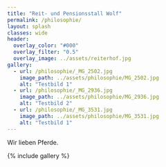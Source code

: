 ```yaml
---
title: "Reit- und Pensionsstall Wolf"
permalink: /philosophie/
layout: splash
classes: wide
header:
  overlay_color: "#000"
  overlay_filter: "0.5"
  overlay_image: ../assets/reiterhof.jpg
gallery:
  - url: /philosophie/_MG_2502.jpg
    image_path: ../assets/philosophie/MG_2502.jpg
    alt: "Testbild 1"
  - url: /philosophie/_MG_2936.jpg
    image_path: ../assets/philosophie/MG_2936.jpg
    alt: "Testbild 2"
  - url: /philosophie/_MG_3531.jpg
    image_path: ../assets/philosophie/MG_3531.jpg
    alt: "Testbild 1"
---
```


Wir lieben Pferde.

{% include gallery %}


